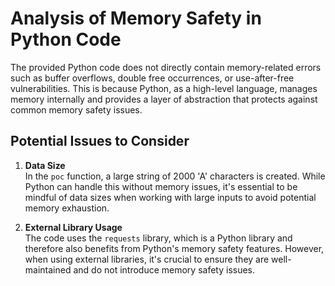 # Analysis of Memory Safety in Python Code

The provided Python code does not directly contain memory-related errors such as buffer overflows, double free occurrences, or use-after-free vulnerabilities. This is because Python, as a high-level language, manages memory internally and provides a layer of abstraction that protects against common memory safety issues.

## Potential Issues to Consider

1. **Data Size**  
   In the `poc` function, a large string of 2000 'A' characters is created. While Python can handle this without memory issues, it's essential to be mindful of data sizes when working with large inputs to avoid potential memory exhaustion.

2. **External Library Usage**  
   The code uses the `requests` library, which is a Python library and therefore also benefits from Python's memory safety features. However, when using external libraries, it's crucial to ensure they are well-maintained and do not introduce memory safety issues.